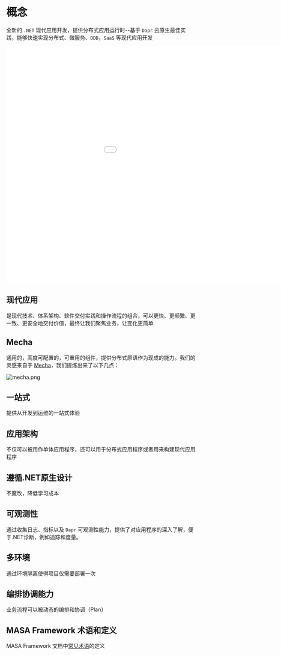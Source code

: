 # 概念

全新的 `.NET` 现代应用开发，提供分布式应用运行时--基于 `Dapr` 云原生最佳实践，能够快速实现分布式、微服务、`DDD`，`SaaS` 等现代应用开发

<iframe width="1120" height="630" src="//player.bilibili.com/player.html?aid=343814267&bvid=BV1h94y1D7tw&cid=783315594&page=1" frameborder="0" allow="accelerometer; autoplay; clipboard-write; encrypted-media; gyroscope; picture-in-picture" allowfullscreen></iframe>

## 现代应用

是现代技术、体系架构、软件交付实践和操作流程的组合，可以更快、更频繁、更一致、更安全地交付价值，最终让我们聚焦业务，让变化更简单

## Mecha

通用的，高度可配置的，可重用的组件，提供分布式原语作为现成的能力。我们的灵感来自于 [Mecha](https://skyao.io/talk/202004-mecha-mesh-through-to-the-end)，我们提炼出来了以下几点：

![mecha.png](https://s2.loli.net/2023/01/17/6tYPhM2bFJvw3Ek.png)

## 一站式

提供从开发到运维的一站式体验

## 应用架构

不仅可以被用作单体应用程序，还可以用于分布式应用程序或者用来构建现代应用程序

## 遵循.NET原生设计

不魔改，降低学习成本

## 可观测性

通过收集日志、指标以及 `Dapr` 可观测性能力，提供了对应用程序的深入了解，便于.NET诊断，例如追踪和度量。

## 多环境

通过环境隔离使得项目仅需要部署一次

## 编排协调能力

业务流程可以被动态的编排和协调（Plan）

## MASA Framework 术语和定义

MASA Framework 文档中[常见术语](/framework/concepts/terminology)的定义